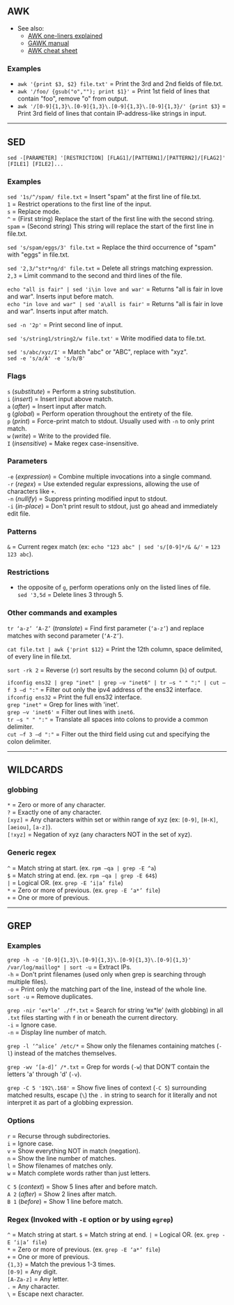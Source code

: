 ## AWK

- See also:
  - [AWK one-liners explained](https://catonmat.net/awk-one-liners-explained-part-one)
  - [GAWK manual](https://www.gnu.org/software/gawk/manual/)
  - [AWK cheat sheet](https://catonmat.net/ftp/awk.cheat.sheet.pdf)

### Examples

- `awk '{print $3, $2} file.txt'` = Print the 3rd and 2nd fields of file.txt.
- `awk '/foo/ {gsub("o",""); print $1}'` = Print 1st field of lines that contain "foo", remove "o" from output.
- `awk '/[0-9]{1,3}\.[0-9]{1,3}\.[0-9]{1,3}\.[0-9]{1,3}/' {print $3}` = Print 3rd field of lines that contain IP-address-like strings in input.

---
## SED

`sed -[PARAMETER] '[RESTRICTION] [FLAG1]/[PATTERN1]/[PATTERN2]/[FLAG2]' [FILE1] [FILE2]...`

### Examples

`sed '1s/^/spam/ file.txt` = Insert "spam" at the first line of file.txt.<br>
                       `1` = Restrict operations to the first line of the input.<br>
                       `s` = Replace mode.<br>
                       `^` = (First string) Replace the start of the first line with the second string.<br>
                    `spam` = (Second string) This string will replace the start of the first line in file.txt.<br>

`sed 's/spam/eggs/3' file.txt` = Replace the third occurrence of "spam" with "eggs" in file.txt.<br>

`sed '2,3/^str*ng/d' file.txt` = Delete all strings matching expression.<br>
                         `2,3` = Limit command to the second and third lines of the file.<br>

`echo "all is fair" | sed 'i\in love and war'` = Returns "all is fair in love and war". Inserts input before match.<br>
`echo "in love and war" | sed 'a\all is fair'` = Returns "all is fair in love and war". Inserts input after match.<br>

`sed -n '2p'` = Print second line of input.<br>

`sed 's/string1/string2/w file.txt'` = Write modified data to file.txt.<br>

`sed 's/abc/xyz/I'` = Match "abc" or "ABC", replace with "xyz".<br>
`sed -e 's/a/A' -e 's/b/B'`<br>

### Flags

`s` (*substitute*)  = Perform a string substitution.<br>
`i` (*insert*)      = Insert input above match.<br>
`a` (*after*)       = Insert input after match.<br>
`g` (*global*)      = Perform operation throughout the entirety of the file.<br>
`p` (*print*)       = Force-print match to stdout. Usually used with `-n` to only print match.<br>
`w` (*write*)       = Write to the provided file.<br>
`I` (*insensitive*) = Make regex case-insensitive.<br>

### Parameters

`-e` (*expression*) = Combine multiple invocations into a single command.<br>
`-r` (*regex*)      = Use extended regular expressions, allowing the use of characters like `+`.<br>
`-n` (*nullify*)    = Suppress printing modified input to stdout.<br>
`-i` (*in-place*)   = Don't print result to stdout, just go ahead and immediately edit file.<br>

### Patterns

`&` = Current regex match (ex: `echo "123 abc" | sed 's/[0-9]*/& &/'` = `123 123 abc`).<br>

### Restrictions

- the opposite of `g`, perform operations only on the listed lines of file.<br>
`sed '3,5d` = Delete lines 3 through 5.<br>

### Other commands and examples

`tr ‘a-z’ ‘A-Z’` (*translate*)    = Find first parameter (`‘a-z’`) and replace matches with second parameter (`‘A-Z’`).<br>

`cat file.txt | awk {'print $12}` = Print the 12th column, space delimited, of every line in file.txt.<br>

`sort -rk 2`                      = Reverse (`r`) sort results by the second column (`k`) of output.<br>

`ifconfig ens32 | grep "inet" | grep –v "inet6" | tr –s " " ":" | cut –f 3 –d ":"` = Filter out only the ipv4 address of the ens32 interface.<br>
                                                                 `ifconfig ens32`  = Print the full ens32 interface.<br>
                                                                 `grep "inet"`     = Grep for lines with 'inet'.<br>
                                                                 `grep –v 'inet6'` = Filter out lines with `inet6`.<br>
                                                                 `tr –s " " ":"`   = Translate all spaces into colons to provide a common delimiter.<br>
                                                                 `cut –f 3 –d ":"` = Filter out the third field using cut and specifying the colon delimiter.<br>


---
## WILDCARDS

### globbing

`*`      = Zero or more of any character.<br>
`?`      = Exactly one of any character.<br>
`[xyz]`  = Any characters within set or within range of xyz (ex: `[0-9]`, `[H-K]`, `[aeiou]`, `[a-z]`).<br>
`[!xyz]` = Negation of xyz (any characters NOT in the set of xyz).<br>

### Generic regex

`^` = Match string at start.    (ex. `rpm –qa | grep -E ^a`)<br>
`$` = Match string at end.      (ex. `rpm –qa | grep -E 64$`)<br>
`|` = Logical OR.               (ex. `grep -E ‘i|a’ file`)<br>
`*` = Zero or more of previous. (ex. `grep -E ‘a*’ file`)<br>
`+` = One or more of previous.<br>

---
## GREP

### Examples

`grep -h -o '[0-9]{1,3}\.[0-9]{1,3}\.[0-9]{1,3}\.[0-9]{1,3}' /var/log/maillog* | sort -u` = Extract IPs.<br>
                                                                                     `-h` = Don't print filenames (used only when grep is searching through multiple files).<br>
                                                                                     `-o` = Print only the matching part of the line, instead of the whole line.<br>
                                                                                `sort -u` = Remove duplicates.<br>

`grep -nir ‘ex*le’ ./f*.txt` = Search for string ‘ex*le’ (with globbing) in all `.txt` files starting with `f` in or beneath the current directory.<br>
                        `-i` = Ignore case.<br>
                        `-n` = Display line number of match.<br>

`grep -l ‘^alice’ /etc/*` = Show only the filenames containing matches (`-l`) instead of the matches themselves.<br>

`grep -wv ‘[a-d]’ /*.txt` = Grep for words (`-w`) that DON’T contain the letters 'a' through 'd' (`-v`).<br>

`grep -C 5 '192\.168'` = Show five lines of context (`-C 5`) surrounding matched results, escape (`\`) the `.` in string to search for it literally and not interpret it as part of a globbing expression.<br>

### Options

`r` = Recurse through subdirectories.<br>
`i` = Ignore case.<br>
`v` = Show everything NOT in match (negation).<br>
`n` = Show the line number of matches.<br>
`l` = Show filenames of matches only.<br>
`w` = Match complete words rather than just letters.<br>

`C 5` (*context*) = Show 5 lines after and before match.<br>
`A 2` (*after*)   = Show 2 lines after match.<br>
`B 1` (*before*)  = Show 1 line before match.<br>

### Regex (Invoked with `-E` option or by using `egrep`)

`^`        = Match string at start.
`$`        = Match string at end.
`|`        = Logical OR.              (ex. `grep -E ‘i|a’ file`)<br>
`*`        = Zero or more of previous. (ex. `grep -E ‘a*’ file`)<br>
`+`        = One or more of previous.<br>
`{1,3}`    = Match the previous 1-3 times.<br>
`[0-9]`    = Any digit.<br>
`[A-Za-z]` = Any letter.<br>
`.`        = Any character.<br>
`\`        = Escape next character.<br>
